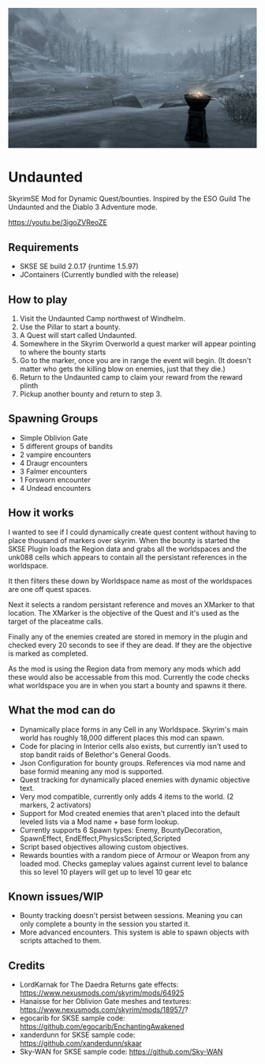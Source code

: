 <p align="center">
  <img src="./docs/logo.jpg" alt="Size Limit CLI" width="720">
</p>

# Undaunted
SkyrimSE Mod for Dynamic Quest/bounties.
Inspired by the ESO Guild The Undaunted and the Diablo 3 Adventure mode.

https://youtu.be/3igoZVReoZE

## Requirements
* SKSE SE build 2.0.17 (runtime 1.5.97)
* JContainers (Currently bundled with the release)

## How to play

1. Visit the Undaunted Camp northwest of Windhelm.
2. Use the Pillar to start a bounty.
3. A Quest will start called Undaunted.
3. Somewhere in the Skyrim Overworld a quest marker will appear pointing to where the bounty starts
4. Go to the marker, once you are in range the event will begin. (It doesn't matter who gets the killing blow on enemies, just that they die.)
5. Return to the Undaunted camp to claim your reward from the reward plinth
6. Pickup another bounty and return to step 3.

## Spawning Groups

* Simple Oblivion Gate
* 5 different groups of bandits
* 2 vampire encounters
* 4 Draugr encounters
* 3 Falmer encounters
* 1 Forsworn encounter
* 4 Undead encounters 

## How it works

I wanted to see if I could dynamically create quest content without having to place thousand of markers over skyrim.
When the bounty is started the SKSE Plugin loads the Region data and grabs all the worldspaces and the unk088 cells which appears to contain all the persistant references in the worldspace.

It then filters these down by Worldspace name as most of the worldspaces are one off quest spaces.

Next it selects a random persistant reference and moves an XMarker to that location. The XMarker is the objective of the Quest and it's used as the target of the placeatme calls.

Finally any of the enemies created are stored in memory in the plugin and checked every 20 seconds to see if they are dead. If they are the objective is marked as completed.

As the mod is using the Region data from memory any mods which add these would also be accessable from this mod. Currently the code checks what worldspace you are in when you start a bounty and spawns it there.

## What the mod can do

* Dynamically place forms in any Cell in any Worldspace. Skyrim's main world has roughly 18,000 different places this mod can spawn.
* Code for placing in Interior cells also exists, but currently isn't used to stop bandit raids of Belethor's General Goods.
* Json Configuration for bounty groups. References via mod name and base formid meaning any mod is supported.
* Quest tracking for dynamically placed enemies with dynamic objective text.
* Very mod compatible, currently only adds 4 items to the world. (2 markers, 2 activators)
* Support for Mod created enemies that aren't placed into the default leveled lists via a Mod name + base form lookup.
* Currently supports 6 Spawn types: Enemy, BountyDecoration, SpawnEffect, EndEffect,PhysicsScripted,Scripted
* Script based objectives allowing custom objectives.
* Rewards bounties with a random piece of Armour or Weapon from any loaded mod. Checks gameplay values against current level to balance this so level 10 players will get up to level 10 gear etc

## Known issues/WIP
* Bounty tracking doesn't persist between sessions. Meaning you can only complete a bounty in the session you started it.
* More advanced encounters. This system is able to spawn objects with scripts attached to them.

## Credits

* LordKarnak for The Daedra Returns gate effects: https://www.nexusmods.com/skyrim/mods/64925
* Hanaisse for her Oblivion Gate meshes and textures: https://www.nexusmods.com/skyrim/mods/18957/?
* egocarib for SKSE sample code: https://github.com/egocarib/EnchantingAwakened
* xanderdunn for SKSE sample code: https://github.com/xanderdunn/skaar
* Sky-WAN for SKSE sample code: https://github.com/Sky-WAN
